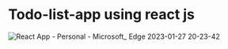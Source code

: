 # Todo-list-app using react js


![React App - Personal - Microsoft_ Edge 2023-01-27 20-23-42](https://user-images.githubusercontent.com/93886960/215167552-acf9da00-0fb7-4509-ae5d-2e981a9fe7cb.gif)
